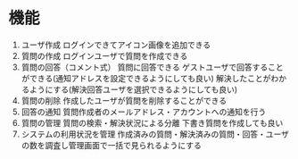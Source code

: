 # 機能

1. ユーザ作成
  ログインできてアイコン画像を追加できる
2. 質問の作成
  ログインユーザで質問を作成できる
3. 質問の回答（コメント式）
  質問に回答できる
  ゲストユーザで回答することができる(通知アドレスを設定できるようにしても良い)
  解決したことがわかるようにする(解決回答ユーザを選択できるようにしても良い)
4. 質問の削除
  作成したユーザが質問を削除することができる
5. 回答の通知
  質問作成者のメールアドレス・アカウントへの通知を行う
6. 質問の管理
  質問の検索・解決状況による分離
  下書き質問を作成しても良い
7. システムの利用状況を管理
  作成済みの質問・解決済みの質問・回答・ユーザ の数を調査し管理画面で一括で見られるようにする
